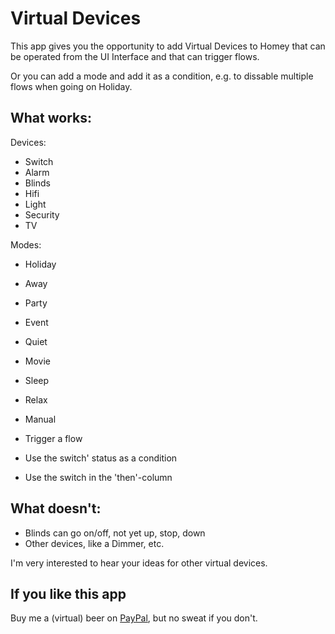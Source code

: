 # Virtual Devices

This app gives you the opportunity to add Virtual Devices to Homey that can be operated from the UI Interface and that can trigger flows.

Or you can add a mode and add it as a condition, e.g. to dissable multiple flows when going on Holiday. 

## What works:

Devices:
* Switch
* Alarm
* Blinds
* Hifi
* Light
* Security
* TV

Modes:
* Holiday
* Away
* Party
* Event
* Quiet
* Movie
* Sleep
* Relax
* Manual
  

* Trigger a flow
* Use the switch' status as a condition
* Use the switch in the 'then'-column

## What doesn't:

* Blinds can go on/off, not yet up, stop, down
* Other devices, like a Dimmer, etc.

I'm very interested to hear your ideas for other virtual devices. 

## If you like this app

Buy me a (virtual) beer on [PayPal](http://paypal.me/ArjanKranenburg),
but no sweat if you don't.
